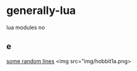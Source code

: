 # generally-lua
lua modules
no
## e
[some random lines](https://foko.w3spaces.com/)
<img src="img/hobbit1a.png></img>
